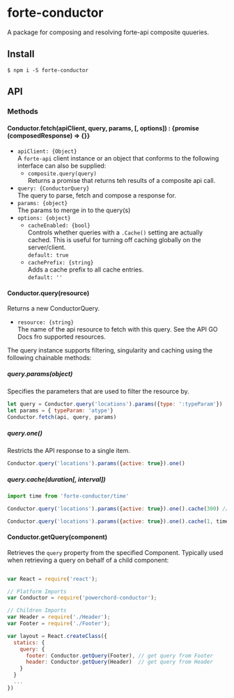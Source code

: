 # forte-conductor

A package for composing and resolving forte-api composite quueries.

## Install

`$ npm i -S forte-conductor`

## API

### Methods

#### Conductor.fetch(apiClient, query, params, [, options]) : {promise (composedResponse) => {}}

* `apiClient: {Object}`  
A `forte-api` client instance or an object that conforms to the following interface can also be supplied:
    * `composite.query(query)`  
    Returns a promise that returns teh results of a composite api call.
* `query: {ConductorQuery}`  
The query to parse, fetch and compose a response for.  
* `params: {object}`  
The params to merge in to the query(s)
* `options: {object}`  
  * `cacheEnabled: {bool}`  
  Controls whether queries with a `.Cache()` setting are actually cached. This is useful for turning off caching globally on the server/client.  
  `default: true`  
  * `cachePrefix: {string}`  
  Adds a cache prefix to all cache entries.  
  `default: ''`  

#### Conductor.query(resource)

Returns a new ConductorQuery.

* `resource: {string}`  
The name of the api resource to fetch with this query. See the API GO Docs fro supported resources.

The query instance supports filtering, singularity and caching using the following chainable methods:

##### query.params(object)

Specifies the parameters that are used to filter the resource by.

``` js
let query = Conductor.query('locations').params({type: ':typeParam'})
let params = { typeParam: 'atype'}
Conductor.fetch(api, query, params)
```

##### query.one()

Restricts the API response to a single item.

``` js
Conductor.query('locations').params({active: true}).one()
```

##### query.cache(duration[, interval])

``` js
import time from 'forte-conductor/time'

Conductor.query('locations').params({active: true}).one().cache(300) // seconds

Conductor.query('locations').params({active: true}).one().cache(1, time.hour) // hours
```

#### Conductor.getQuery(component)

Retrieves the `query` property from the specified Component. Typically used when retrieving a query on behalf of a child component:

``` js

var React = require('react');

// Platform Imports
var Conductor = require('powerchord-conductor');

// Children Imports
var Header = require('./Header');
var Footer = require('./Footer');

var layout = React.createClass({
  statics: {
    query: {
      footer: Conductor.getQuery(Footer), // get query from Footer
      header: Conductor.getQuery(Header)  // get query from Header
    }
  }
  ...
})
```
